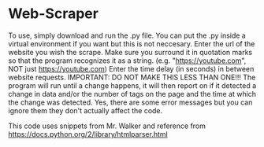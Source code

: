 # Web-Scraper

To use, simply download and run the .py file. You can put the .py inside a virtual environment if you want but this is not neccesary.
Enter the url of the website you wish the scrape. Make sure you surround it in quotation marks so that the program recognizes it as a string. (e.g. "https://youtube.com", NOT just https://youtube.com)
Enter the time delay (in seconds) in between website requests. IMPORTANT: DO NOT MAKE THIS LESS THAN ONE!!!
The program will run until a change happens, it will then report on if it detected a change in data and/or the number of tags on the page and the time at which the change was detected.
Yes, there are some error messages but you can ignore them they don't actually affect the code.

This code uses snippets from Mr. Walker and reference from https://docs.python.org/2/library/htmlparser.html
